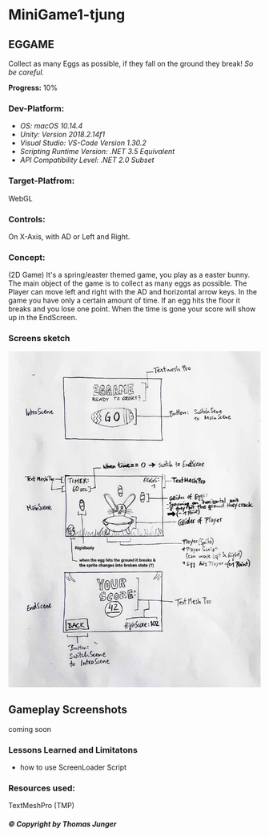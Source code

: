 # MiniGame1-tjung

## EGGAME
Collect as many Eggs as possible, if they fall on the ground they break!
*So be careful.*

**Progress:** 10%

### Dev-Platform: 
 - *OS: macOS 10.14.4*
 - *Unity: Version 2018.2.14f1*
 - *Visual Studio: VS-Code Version 1.30.2*  
 - *Scripting Runtime Version: .NET 3.5 Equivalent*
 - *API Compatibility Level: .NET 2.0 Subset*
 
### Target-Platfrom: 
 WebGL

### Controls: 
 On X-Axis, with AD or Left and Right.

### Concept:
(2D Game)
It's a spring/easter themed game, you play as a easter bunny. The main object of the game is to collect as many eggs as possible.
The Player can move left and right with the AD and horizontal arrow keys. 
In the game you have only a certain amount of time. If an egg hits the floor it breaks and you lose one point.
When the time is gone your score will show up in the EndScreen.


### Screens sketch
![Concept](Documents/Minigame_Concept2.jpg)

## Gameplay Screenshots
coming soon

### Lessons Learned and Limitatons
- how to use ScreenLoader Script

### Resources used:
TextMeshPro (TMP)

##### © Copyright by Thomas Junger
